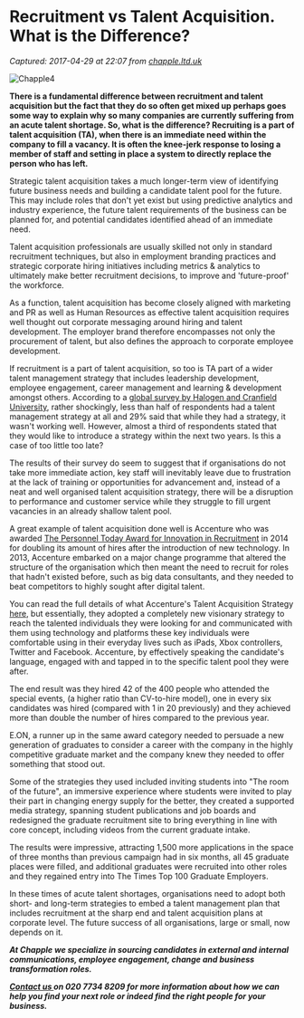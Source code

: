 # Recruitment vs Talent Acquisition. What is the Difference?

_Captured: 2017-04-29 at 22:07 from [chapple.ltd.uk](http://chapple.ltd.uk/2016/05/10/recruitment-vs-talent-acquisition-difference/?ref=quuu&utm_content=buffer0fbba&utm_medium=social&utm_source=twitter.com&utm_campaign=buffer)_

![Chapple4](http://chapple.ltd.uk/wp-content/uploads/2016/05/Chapple4.jpg)

**There is a fundamental difference between recruitment and talent acquisition but the fact that they do so often get mixed up perhaps goes some way to explain why so many companies are currently suffering from an acute talent shortage. So, what is the difference? Recruiting is a part of talent acquisition (TA), when there is an immediate need within the company to fill a vacancy. It is often the knee-jerk response to losing a member of staff and setting in place a system to directly replace the person who has left.**

Strategic talent acquisition takes a much longer-term view of identifying future business needs and building a candidate talent pool for the future. This may include roles that don't yet exist but using predictive analytics and industry experience, the future talent requirements of the business can be planned for, and potential candidates identified ahead of an immediate need.

Talent acquisition professionals are usually skilled not only in standard recruitment techniques, but also in employment branding practices and strategic corporate hiring initiatives including metrics & analytics to ultimately make better recruitment decisions, to improve and 'future-proof' the workforce.

As a function, talent acquisition has become closely aligned with marketing and PR as well as Human Resources as effective talent acquisition requires well thought out corporate messaging around hiring and talent development. The employer brand therefore encompasses not only the procurement of talent, but also defines the approach to corporate employee development.

If recruitment is a part of talent acquisition, so too is TA part of a wider talent management strategy that includes leadership development, employee engagement, career management and learning & development amongst others. According to a [global survey by Halogen and Cranfield University](https://www.cranfield.ac.uk/about/media-centre/news-archive/news-2015/halogentalent-management-report.pdf), rather shockingly, less than half of respondents had a talent management strategy at all and 29% said that while they had a strategy, it wasn't working well. However, almost a third of respondents stated that they would like to introduce a strategy within the next two years. Is this a case of too little too late?

The results of their survey do seem to suggest that if organisations do not take more immediate action, key staff will inevitably leave due to frustration at the lack of training or opportunities for advancement and, instead of a neat and well organised talent acquisition strategy, there will be a disruption to performance and customer service while they struggle to fill urgent vacancies in an already shallow talent pool.

A great example of talent acquisition done well is Accenture who was awarded [The Personnel Today Award for Innovation in Recruitment](http://www.personneltoday.com/hr/personnel-today-awards-2014-winners-accenture-award-innovation-recruitment/) in 2014 for doubling its amount of hires after the introduction of new technology. In 2013, Accenture embarked on a major change programme that altered the structure of the organisation which then meant the need to recruit for roles that hadn't existed before, such as big data consultants, and they needed to beat competitors to highly sought after digital talent.

You can read the full details of what Accenture's Talent Acquisition Strategy [here](http://www.personneltoday.com/hr/personnel-today-awards-2014-winners-accenture-award-innovation-recruitment/), but essentially, they adopted a completely new visionary strategy to reach the talented individuals they were looking for and communicated with them using technology and platforms these key individuals were comfortable using in their everyday lives such as iPads, Xbox controllers, Twitter and Facebook. Accenture, by effectively speaking the candidate's language, engaged with and tapped in to the specific talent pool they were after.

The end result was they hired 42 of the 400 people who attended the special events, (a higher ratio than CV-to-hire model), one in every six candidates was hired (compared with 1 in 20 previously) and they achieved more than double the number of hires compared to the previous year.

E.ON, a runner up in the same award category needed to persuade a new generation of graduates to consider a career with the company in the highly competitive graduate market and the company knew they needed to offer something that stood out.

Some of the strategies they used included inviting students into "The room of the future", an immersive experience where students were invited to play their part in changing energy supply for the better, they created a supported media strategy, spanning student publications and job boards and redesigned the graduate recruitment site to bring everything in line with core concept, including videos from the current graduate intake.

The results were impressive, attracting 1,500 more applications in the space of three months than previous campaign had in six months, all 45 graduate places were filled, and additional graduates were recruited into other roles and they regained entry into The Times Top 100 Graduate Employers.

In these times of acute talent shortages, organisations need to adopt both short- and long-term strategies to embed a talent management plan that includes recruitment at the sharp end and talent acquisition plans at corporate level. The future success of all organisations, large or small, now depends on it.

**_At Chapple we specialize in sourcing candidates in external and internal communications, employee engagement, change and business transformation roles._**

**_[Contact us ](http://chapple.ltd.uk/contact-us/)on 020 7734 8209 for more information about how we can help you find your next role or indeed find the right people for your business._**
